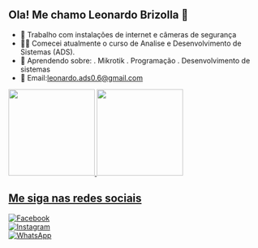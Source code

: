## Ola! Me chamo Leonardo Brizolla 👋

- 🔭 Trabalho com instalações de internet e câmeras de segurança
- 👨‍🎓 Comecei atualmente o curso de Analise e Desenvolvimento de Sistemas (ADS).
- 🧠 Aprendendo sobre:
. Mikrotik
. Programação
. Desenvolvimento de sistemas  
- 📮 Email:leonardo.ads0.6@gmail.com

<div>
 <a href="https://github.com/Leonardobrizolla">
 <img height="170em" src="https://github-readme-stats.vercel.app/api?username=Leonardobrizolla&show_icons=true&theme=tokyonight&include_all_commits=true&count_private=true"/>
<img height="170em" src="http://github-readme-stats.vercel.app/api/top-langs/?username=Leonardobrizolla&layout=compact&langs_count=16&theme=dark"/>
 </div>


## Me siga nas redes sociais

[![Facebook](https://img.shields.io/badge/Facebook-1877F2?style=for-the-badge&logo=facebook&logoColor=white)](https://www.facebook.com/share/1SAfyNbwrC/)  
[![Instagram](https://img.shields.io/badge/Instagram-E4405F?style=for-the-badge&logo=instagram&logoColor=white)](https://www.instagram.com/leonardo0.6?igsh=MW5sc2dhZjU0bGN6eQ==)  
[![WhatsApp](https://img.shields.io/badge/WhatsApp-25D366?style=for-the-badge&logo=whatsapp&logoColor=white)](https://wa.me/message/DM4USAVQMALPD1)



